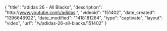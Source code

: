 {
    "title": "adidas 26 - All Blacks",
    "description": "http:\/\/www.youtube.com\/adidas.",
    "videoid": "151402",
    "date_created": "1396646922",
    "date_modified": "1418181264",
    "type": "captivate",
    "layout": "video",
    "url": "\/v\/adidas-26-all-blacks\/151402"
}